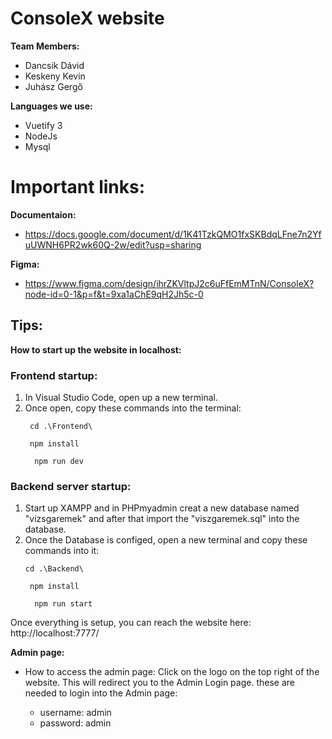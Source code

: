 # ConsoleX website
  **Team Members:**

- Dancsik Dávid
- Keskeny Kevin
- Juhász Gergő

**Languages we use:**
- Vuetify 3
- NodeJs
- Mysql

# Important links:

**Documentaion:**
- https://docs.google.com/document/d/1K41TzkQMO1fxSKBdqLFne7n2YfuUWNH6PR2wk60Q-2w/edit?usp=sharing

**Figma:**
- https://www.figma.com/design/ihrZKVltpJ2c6uFfEmMTnN/ConsoleX?node-id=0-1&p=f&t=9xa1aChE9qH2Jh5c-0

## Tips:

**How to start up the website in localhost:**
### Frontend startup:
   1. In Visual Studio Code, open up a new terminal.
   2. Once open,  copy these commands into the terminal:
      ```
       cd .\Frontend\
      ```
      ```
       npm install 
      ```
      ```
        npm run dev 
      ```
### Backend server startup:
   1. Start up XAMPP and in PHPmyadmin creat a new database named "vizsgaremek" and after that import the "viszgaremek.sql" into the database.
   2. Once the Database is configed, open a new terminal and copy these commands into it:
      ```
      cd .\Backend\
      ```
      ```
       npm install 
      ```
      ```
        npm run start 
      ```
 Once everything is setup, you can reach the website here: http://localhost:7777/


**Admin page:**
- How to access the admin page:
  Click on the logo on the top right of the website. This will redirect you to the Admin Login page.
  these are needed to login into the Admin page:

   - username: admin
   - password: admin

